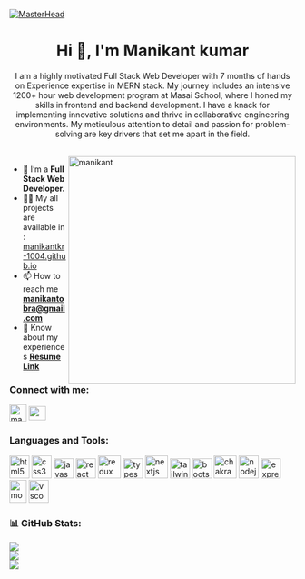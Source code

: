 [![MasterHead](https://media.licdn.com/dms/image/v2/D5616AQHixHdlaVGZUg/profile-displaybackgroundimage-shrink_350_1400/profile-displaybackgroundimage-shrink_350_1400/0/1685467406963?e=1732147200&v=beta&t=OgGYzad5eZ1N4MFyoAtN9Cxs0Ys9oYvZoknyAXen3FM)](https://github.com/Manikantkr-1004)
<h1 align="center">Hi 👋, I'm Manikant kumar</h1> 

<p align="center">I am a highly motivated Full Stack Web Developer with 7 months of hands on Experience expertise in MERN stack. My journey includes an intensive 1200+ hour web development program at Masai School, where I honed my skills in frontend and backend development. I have a knack for implementing innovative solutions and thrive in collaborative engineering environments. My meticulous attention to detail and passion for problem-solving are key drivers that set me apart in the field.</p>
<br/>
<img align="right" alt="manikant" width="400" src="https://anuragbhardwaj.netlify.app/codingguy.gif"/>

- 🌱 I’m a **Full Stack Web Developer.**
- 🧑‍💻 My all projects are available in : [manikantkr-1004.github.io](https://manikantkr-1004.github.io)
- 📫 How to reach me **manikantobra@gmail.com**
- 📄 Know about my experiences **[Resume Link](https://drive.google.com/file/d/1GypJDDU8CqUEX9FQEpTNLlPWZuzKhUUC/view?usp=sharing)**


<h3 align="left">Connect with me:</h3>
<p align="left">
<a href="https://linkedin.com/in/manikantofficial2023" target="blank"><img align="center" src="https://cdn-icons-png.flaticon.com/512/174/174857.png" alt="manikantofficial2023" height="30" width="30" /></a> <a href="mailto:manikantobra@gmail.com" target="blank"><img align="center" src="https://mailmeteor.com/logos/assets/PNG/Gmail_Logo_256px.png" alt="manikantofficial2023" height="25" width="30" /></a>
</p>

<h3 align="left">Languages and Tools:</h3>
<p align="left">
  <img src="https://uxwing.com/wp-content/themes/uxwing/download/brands-and-social-media/html-icon.png" alt="html5" width="35" height="40" />
  <img src="https://uxwing.com/wp-content/themes/uxwing/download/brands-and-social-media/css-icon.png" alt="css3" width="35" height="40" />
  <img src="https://uxwing.com/wp-content/themes/uxwing/download/brands-and-social-media/javascript-programming-language-icon.png" alt="javascript" width="35" height="35" />
  <img src="https://uxwing.com/wp-content/themes/uxwing/download/brands-and-social-media/react-js-icon.png" alt="react" width="35" height="35" />
  <img src="https://uxwing.com/wp-content/themes/uxwing/download/brands-and-social-media/redux-icon.png" alt="redux" width="40" height="40" />
  <img src="https://uxwing.com/wp-content/themes/uxwing/download/brands-and-social-media/typescript-programming-language-icon.png" alt="typescript" width="35" height="35" />
  <img src="https://uxwing.com/wp-content/themes/uxwing/download/brands-and-social-media/nextjs-icon.png" alt="nextjs" width="40" height="40" />
  <img src="https://uxwing.com/wp-content/themes/uxwing/download/brands-and-social-media/tailwind-css-icon.png" alt="tailwind" width="35" height="35" />
  <img src="https://uxwing.com/wp-content/themes/uxwing/download/brands-and-social-media/bootstrap-5-logo-icon.png" alt="bootstrap" width="35" height="35" />
  <img src="https://img.icons8.com/?size=512&id=r9QJ0VFFrn7T&format=png" alt="chakra" width="40" height="40" />
  <img src="https://uxwing.com/wp-content/themes/uxwing/download/brands-and-social-media/node-js-icon.png" alt="nodejs" width="35" height="40" />
  <img src="https://uxwing.com/wp-content/themes/uxwing/download/brands-and-social-media/express-js-icon.png" alt="expressjs" width="35" height="35" />
  <img src="https://uxwing.com/wp-content/themes/uxwing/download/brands-and-social-media/mongodb-icon.png" alt="mongo" width="30" height="40" />
  <img src="https://uxwing.com/wp-content/themes/uxwing/download/brands-and-social-media/visual-studio-code-icon.png" alt="vscode" width="35" height="40" />
</p>

<h3 align="left">📊 GitHub Stats:</h3>

![](https://github-readme-stats.vercel.app/api?username=Manikantkr-1004&theme=default&hide_border=false&include_all_commits=false&count_private=false)<br/>
![](https://github-readme-streak-stats.herokuapp.com/?user=Manikantkr-1004&theme=default&hide_border=false)<br/>
![](https://github-readme-stats.vercel.app/api/top-langs/?username=Manikantkr-1004&theme=default&hide_border=false&include_all_commits=false&count_private=false&layout=compact)
